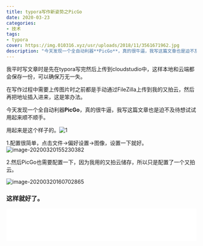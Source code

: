 ```yaml
---
title: typora写作新姿势之PicGo
date: 2020-03-23
categories:
- 技术
tags:
- typora
cover: https://img.010316.xyz/usr/uploads/2018/11/3561671962.jpg
description: "今天发现一个全自动利器**PicGo**，真的很牛逼，我写这篇文章也是迫不及待想试试用起来顺不顺手。"
---
```


我平时写文章时是先在typora写完然后上传到cloudstudio中，这样本地和云端都会保存一份，可以确保万无一失。

在写作过程中需要上传图片时之前都是手动通过FileZilla上传到我的又拍云，然后再把地址插入进来，这是笨办法。

今天发现一个全自动利器**PicGo**，真的很牛逼，我写这篇文章也是迫不及待想试试用起来顺不顺手。

用起来是这个样子的。![1](https://img.010316.xyz/usr/hugo/1.gif)

1.配置很简单，点击文件→偏好设置→图像，设置一下就好。![image-20200320155230382](https://img.010316.xyz/usr/hugo/image-20200320155230382.png)

  2.然后PicGo也需要配置一下，因为我用的又拍云储存，所以只是配置了一个又拍云。

![image-20200320160702865](https://img.010316.xyz/usr/hugo/image-20200320160702865.png)

### 这样就好了。

<iframe frameborder="no" border="0" marginwidth="0" marginheight="0" width="100%" height="86" src="//music.163.com/outchain/player?type=2&id=1357816405&auto=0&height=66"></iframe>

